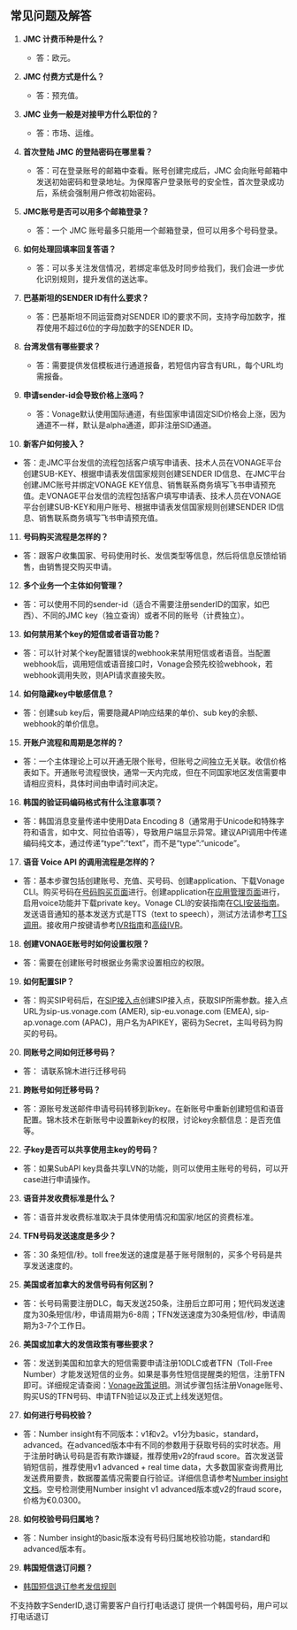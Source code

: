 ## 常见问题及解答

1. **JMC 计费币种是什么？**
   - 答：欧元。

2. **JMC 付费方式是什么？**
   - 答：预充值。

3. **JMC 业务一般是对接甲方什么职位的？**
   - 答：市场、运维。

4. **首次登陆 JMC 的登陆密码在哪里看？**
   - 答：可在登录账号的邮箱中查看。账号创建完成后，JMC 会向账号邮箱中发送初始密码和登录地址。为保障客户登录账号的安全性，首次登录成功后，系统会强制用户修改初始密码。

5. **JMC账号是否可以用多个邮箱登录？**
   - 答：一个 JMC 账号最多只能用一个邮箱登录，但可以用多个号码登录。

6. **如何处理回填率回复答语？**
   - 答：可以多关注发信情况，若绑定率低及时同步给我们，我们会进一步优化识别规则，提升发信的送达率。

7. **巴基斯坦的SENDER ID有什么要求？**
   - 答：巴基斯坦不同运营商对SENDER ID的要求不同，支持字母加数字，推荐使用不超过6位的字母加数字的SENDER ID。

8. **台湾发信有哪些要求？**
   - 答：需要提供发信模板进行通道报备，若短信内容含有URL，每个URL均需报备。

9. **申请sender-id会导致价格上涨吗？**
   - 答：Vonage默认使用国际通道，有些国家申请固定SID价格会上涨，因为通道不一样，默认是alpha通道，即非注册SID通道。

10. **新客户如何接入？**
   - 答：走JMC平台发信的流程包括客户填写申请表、技术人员在VONAGE平台创建SUB-KEY、根据申请表发信国家规则创建SENDER ID信息、在JMC平台创建JMC账号并绑定VONAGE KEY信息、销售联系商务填写飞书申请预充值。走VONAGE平台发信的流程包括客户填写申请表、技术人员在VONAGE平台创建SUB-KEY和用户账号、根据申请表发信国家规则创建SENDER ID信息、销售联系商务填写飞书申请预充值。

11. **号码购买流程是怎样的？**
   - 答：跟客户收集国家、号码使用时长、发信类型等信息，然后将信息反馈给销售，由销售提交购买申请。

12. **多个业务一个主体如何管理？**
   - 答：可以使用不同的sender-id（适合不需要注册senderID的国家，如巴西）、不同的JMC key（独立查询）或者不同的账号（计费独立）。

13. **如何禁用某个key的短信或者语音功能？**
   - 答：可以针对某个key配置错误的webhook来禁用短信或者语音。当配置webhook后，调用短信或语音接口时，Vonage会预先校验webhook，若webhook调用失败，则API请求直接失败。

14. **如何隐藏key中敏感信息？**
   - 答：创建sub key后，需要隐藏API响应结果的单价、sub key的余额、webhook的单价信息。

15. **开账户流程和周期是怎样的？**
   - 答：一个主体理论上可以开通无限个账号，但账号之间独立无关联。收信价格表如下。开通账号流程很快，通常一天内完成，但在不同国家地区发信需要申请相应资料，具体时间由申请时间决定。

16. **韩国的验证码编码格式有什么注意事项？**
   - 答：韩国消息变量传递中使用Data Encoding 8（通常用于Unicode和特殊字符和语言，如中文、阿拉伯语等），导致用户端显示异常。建议API调用中传递编码纯文本，通过传递“type”:“text”，而不是“type”:“unicode”。

17. **语音 Voice API 的调用流程是怎样的？**
   - 答：基本步骤包括创建账号、充值、买号码、创建application、下载Vonage CLI。购买号码在[号码购买页面](https://dashboard.nexmo.com/buy-numbers)进行。创建application在[应用管理页面](https://dashboard.nexmo.com/applications)进行，启用voice功能并下载private key。Vonage CLI的安装指南在[CLI安装指南](https://developer.vonage.com/en/messages/code-snippets/install-cli)。发送语音通知的基本发送方式是TTS（text to speech），测试方法请参考[TTS调用](https://developer.vonage.com/en/voice/voice-api/code-snippets/making-calls/make-an-outbound-call-with-ncco?source=voice)。接收用户按键请参考[IVR指南](https://developer.vonage.com/en/voice/voice-api/guides/interactive-voice-response?source=voice)和[高级IVR](https://developer.vonage.com/en/voice/voice-api/guides/advanced-ivr?source=voice)。

18. **创建VONAGE账号时如何设置权限？**
   - 答：需要在创建账号时根据业务需求设置相应的权限。

19. **如何配置SIP？**
   - 答：购买SIP号码后，在[SIP接入点](https://dashboard.nexmo.com/sip-trunking)创建SIP接入点，获取SIP所需参数。接入点URL为sip-us.vonage.com (AMER), sip-eu.vonage.com (EMEA), sip-ap.vonage.com (APAC)，用户名为APIKEY，密码为Secret，主叫号码为购买的号码。

20. **同账号之间如何迁移号码？**
   - 答： 请联系锦木进行迁移号码

21. **跨账号如何迁移号码？**
   - 答：源账号发送邮件申请号码转移到新key。在新账号中重新创建短信和语音配置。锦木技术在新账号中设置新key的权限，讨论key余额信息：是否充值等。

22. **子key是否可以共享使用主key的号码？**
   - 答：如果SubAPI key具备共享LVN的功能，则可以使用主账号的号码，可以开case进行申请操作。

23. **语音并发收费标准是什么？**
   - 答：语音并发收费标准取决于具体使用情况和国家/地区的资费标准。

24. **TFN号码发送速度是多少？**
   - 答：30 条短信/秒。toll free发送的速度是基于账号限制的，买多个号码是共享发送速度的。

25. **美国或者加拿大的发信号码有何区别？**
   - 答：长号码需要注册DLC，每天发送250条，注册后立即可用；短代码发送速度为30条短信/秒，申请周期为6-8周；TFN发送速度为30条短信/秒，申请周期为3-7个工作日。

26. **美国或加拿大的发信政策有哪些要求？**
   - 答：发送到美国和加拿大的短信需要申请注册10DLC或者TFN（Toll-Free Number）才能发送短信的业务。如果是事务性短信提醒类的短信，注册TFN即可。详细规定请查阅：[Vonage政策说明](https://api.support.vonage.com/hc/en-us/articles/360055483251-Verified-Toll-Free-Numbers-TFN-US-and-Canada)。测试步骤包括注册Vonage账号、购买US的TFN号码、申请TFN验证以及正式上线发送短信。

27. **如何进行号码校验？**
   - 答：Number insight有不同版本：v1和v2。v1分为basic，standard，advanced。在advanced版本中有不同的参数用于获取号码的实时状态。用于注册时确认号码是否有欺诈嫌疑，推荐使用v2的fraud score。首次发送营销短信前，推荐使用v1 advanced + real time data，大多数国家查询费用比发送费用要贵，数据覆盖情况需要自行验证。详细信息请参考[Number insight文档](https://developer.vonage.com/en/number-insight/overview)。空号检测使用Number insight v1 advanced版本或v2的fraud score，价格为€0.0300。

28. **如何校验号码归属地？**
   - 答：Number insight的basic版本没有号码归属地校验功能，standard和advanced版本有。

29. **韩国短信退订问题？**
- [韩国短信退订参考发信规则](https://api.support.vonage.com/hc/en-us/articles/204017213-South-Korea)

不支持数字SenderID,退订需要客户自行打电话退订
提供一个韩国号码，用户可以打电话退订


